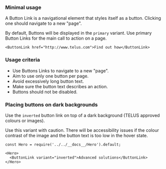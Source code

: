 ### Minimal usage

A Button Link is a navigational element that styles itself as a button. Clicking one should navigate to a new "page".

By default, Buttons will be displayed in the `primary` variant. Use primary Button Links for the main call to action on a page.

```
<ButtonLink href="http://www.telus.com">Find out how</ButtonLink>
```

### Usage criteria

* Use Buttons Links to navigate to a new "page".
* Aim to use only one button per page.
* Avoid excessively long button text.
* Make sure the button text describes an action.
* Buttons should not be disabled.

### Placing buttons on dark backgrounds

Use the `inverted` button link on top of a dark background (TELUS approved colours or images).

Use this variant with caution. There will be accessibility issues if the colour contrast of the image and the button text is too low in the hover state.

```
const Hero = require('../../__docs__/Hero').default;

<Hero>
  <ButtonLink variant="inverted">Advanced solutions</ButtonLink>
</Hero>
```
